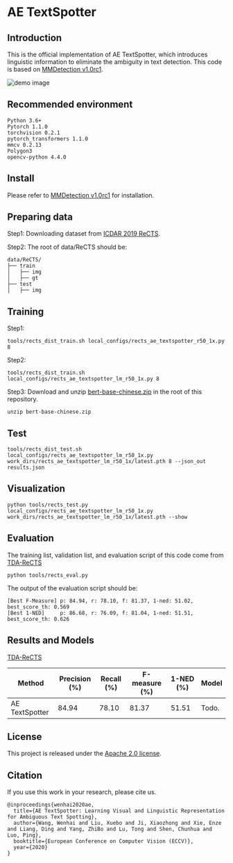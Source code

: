 
# AE TextSpotter

## Introduction
This is the official implementation of AE TextSpotter, which introduces linguistic information to eliminate the ambiguity in text detection.
This code is based on [MMDetection v1.0rc1](https://github.com/open-mmlab/mmdetection/tree/v1.0rc1).

![demo image](demo/demo.jpg)

## Recommended environment
```
Python 3.6+
Pytorch 1.1.0
torchvision 0.2.1
pytorch_transformers 1.1.0
mmcv 0.2.13
Polygon3
opencv-python 4.4.0
```

## Install
Please refer to [MMDetection v1.0rc1](https://github.com/open-mmlab/mmdetection/tree/v1.0rc1) for installation.

## Preparing data
Step1: Downloading dataset from [ICDAR 2019 ReCTS](https://rrc.cvc.uab.es/?ch=12).

Step2: The root of data/ReCTS should be:
```
data/ReCTS/
├── train
│   ├── img
│   ├── gt
├── test
│   ├── img
```

## Training
Step1:
```shell script
tools/rects_dist_train.sh local_configs/rects_ae_textspotter_r50_1x.py 8
```
Step2:
```shell script
tools/rects_dist_train.sh local_configs/rects_ae_textspotter_lm_r50_1x.py 8
```
Step3:
Download and unzip [bert-base-chinese.zip](Todo) in the root of this repository.
```shell script
unzip bert-base-chinese.zip
```

## Test
```shell script
tools/rects_dist_test.sh local_configs/rects_ae_textspotter_lm_r50_1x.py work_dirs/rects_ae_textspotter_lm_r50_1x/latest.pth 8 --json_out results.json
```

## Visualization
```shell script
python tools/rects_test.py local_configs/rects_ae_textspotter_lm_r50_1x.py work_dirs/rects_ae_textspotter_lm_r50_1x/latest.pth --show
```

## Evaluation
The training list, validation list, and evaluation script of this code come from [TDA-ReCTS](https://github.com/whai362/TDA-ReCTS)
```shell script
python tools/rects_eval.py
```
The output of the evaluation script should be:
```shell script
[Best F-Measure] p: 84.94, r: 78.10, f: 81.37, 1-ned: 51.02, best_score_th: 0.569
[Best 1-NED]     p: 86.68, r: 76.09, f: 81.04, 1-ned: 51.51, best_score_th: 0.626
```

## Results and Models
[TDA-ReCTS](https://github.com/whai362/TDA-ReCTS)

| Method | Precision (%) | Recall (%) | F-measure (%) | 1-NED (%) | Model |
| - | - | - | - | - | - |
| AE TextSpotter | 84.94 | 78.10 | 81.37 | 51.51 | Todo. |


## License
This project is released under the [Apache 2.0 license](LICENSE).

## Citation
If you use this work in your research, please cite us.
```
@inproceedings{wenhai2020ae,
  title={AE TextSpotter: Learning Visual and Linguistic Representation for Ambiguous Text Spotting},
  author={Wang, Wenhai and Liu, Xuebo and Ji, Xiaozhong and Xie, Enze and Liang, Ding and Yang, ZhiBo and Lu, Tong and Shen, Chunhua and Luo, Ping},
  booktitle={European Conference on Computer Vision (ECCV)},
  year={2020}
}
```